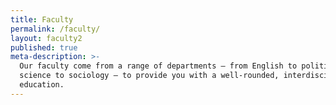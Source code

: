 ```yaml
---
title: Faculty
permalink: /faculty/
layout: faculty2
published: true
meta-description: >-
  Our faculty come from a range of departments — from English to political
  science to sociology — to provide you with a well-rounded, interdisciplinary
  education.
---
```

